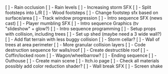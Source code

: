 [ ] - Rain occlusion
[ ] - Rain levels
[ ] - Increasing storm SFX
[ ] - Split footsteps into L/R
[ ] - Wood footsteps
[ ] - Change footstep sfx based on surface/area
[ ] - Track window progression
[ ] - Intro sequence SFX (news cast)
[ ] - Player mumbling SFX
[ ] - Intro sequence Graphics (tv "slideshow" + glow?)
[ ] - Intro sequence programming
[ ] - Setup props with collision, including trees
[ ] - Set up shed (maybe need a 3 wide wall?)
[ ] - Add flat terrain with less buggy collision
[ ] - Storm cellar?
[ ] - Wall of trees at area perimeter
[ ] - More granular collision layers
[ ] - Code destruction sequence for walls/roof
[ ] - Create destructible roof
[ ] - Coffin/locked room
[ ] - Wagon/wheelbarrow?
[ ] - Ending sequence
[ ] - Outhouse
[ ] - Create main scene
[ ] - Itch.io page
[ ] - Check all materials possibly add color reduction shader?
[ ] - Wall break SFX
[ ] - Screen shake